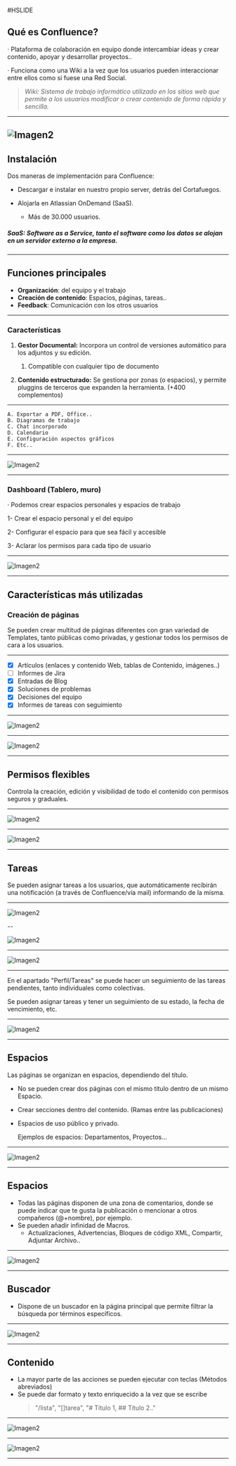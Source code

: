 #HSLIDE

## Qué es Confluence?
· Plataforma de colaboración en equipo donde intercambiar ideas y crear 
contenido, apoyar y desarrollar proyectos..

· Funciona como una Wiki a la vez que los usuarios pueden interaccionar entre
ellos como si fuese una Red Social.

> *Wiki: Sistema de trabajo informático utilizado en los sitios web que permite
> a los usuarios modificar o crear contenido de forma rápida y sencilla.*

---
![Imagen2](/Imagenes/confluence.jpg)
---

## **Instalación**
Dos maneras de implementación para Confluence:
- Descargar e instalar en nuestro propio server, detrás del Cortafuegos.

- Alojarla en Atlassian OnDemand (SaaS). 
	- Más de 30.000 usuarios.

##### *SaaS: Software as a Service, tanto el software como los datos se alojan en un servidor externo a la empresa.*

---

## **Funciones principales**
* **Organización**: del equipo y el trabajo
* **Creación de contenido**: Espacios, páginas, tareas..
* **Feedback**: Comunicación con los otros usuarios

---

### **Características**
1. **Gestor Documental:** Incorpora un control de versiones automático
para los adjuntos y su edición. 
	1. Compatible con cualquier tipo de documento

2. **Contenido estructurado:** Se gestiona por zonas (o espacios), y permite pluggins
de terceros que expanden la herramienta. (+400 complementos)

---
 
	A. Exportar a PDF, Office..
	B. Diagramas de trabajo
	C. Chat incorporado
	D. Calendario
	E. Configuración aspectos gráficos
	F. Etc..

---

![Imagen2](/Imagenes/Ejemplopag2.png)

---

### **Dashboard (Tablero, muro)**
· Podemos crear espacios personales y espacios de trabajo

1- Crear el espacio personal y el del equipo

2- Configurar el espacio para que sea fácil y accesible

3- Aclarar los permisos para cada tipo de usuario

---

![Imagen2](/Imagenes/Dashboard.png)

---
## **Características más utilizadas**
### Creación de páginas

Se pueden crear multitud de páginas diferentes con gran variedad de Templates,
tanto públicas como privadas, y gestionar todos los permisos de cara a los usuarios.

---

- [X] Artículos (enlaces y contenido Web, tablas de Contenido, imágenes..)
- [ ] Informes de Jira
- [X] Entradas de Blog
- [X] Soluciones de problemas
- [X] Decisiones del equipo
- [X] Informes de tareas con seguimiento

---

![Imagen2](/Imagenes/Createpag.png)

---

![Imagen2](/Imagenes/Createpag2.png)

---

## **Permisos flexibles**

Controla la creación, edición y visibilidad de todo el contenido
con permisos seguros y graduales.

---

![Imagen2](/Imagenes/Permisos2.png)

---

![Imagen2](/Imagenes/Permisos.png)

---

## **Tareas**
Se pueden asignar tareas a los usuarios, que automáticamente recibirán
una notificación (a través de Confluence/vía mail) informando de la misma.

---

![Imagen2](/Imagenes/Tareas3.png)

--

![Imagen2](/Imagenes/Ejemplopag.png)

---

![Imagen2](/Imagenes/Notificaciones.png)

---

En el apartado "Perfil/Tareas" se puede hacer un seguimiento de las tareas pendientes,
tanto individuales como colectivas.

Se pueden asignar tareas y tener un seguimiento de su estado, la fecha de vencimiento, etc.

---

![Imagen2](/Imagenes/tareas4.png)

---

## **Espacios**
Las páginas se organizan en espacios, dependiendo del título.
* No se pueden crear dos páginas con el mismo título dentro de un mismo Espacio.
* Crear secciones dentro del contenido. (Ramas entre las publicaciones)
* Espacios de uso público y privado.

	Ejemplos de espacios: Departamentos, Proyectos...

---

![Imagen2](/Imagenes/Espacios2.png)

---

## **Espacios**
- Todas las páginas disponen de una zona de comentarios, donde se puede indicar
que te gusta la publicación o mencionar a otros compañeros (@+nombre), por ejemplo.
- Se pueden añadir infinidad de Macros.
	- Actualizaciones, Advertencias, Bloques de código XML, Compartir, Adjuntar Archivo..

---

![Imagen2](/Imagenes/Macrocoment.png)

---

## **Buscador**
- Dispone de un buscador en la página principal que permite filtrar la búsqueda por
términos específicos.

---

![Imagen2](/Imagenes/Busqueda.png)

---

## Contenido

- La mayor parte de las acciones se pueden ejecutar con teclas (Métodos abreviados)
- Se puede dar formato y texto enriquecido a la vez que se escribe
	> "/lista", "[]tarea", "# Título 1, ## Título 2.."

---

![Imagen2](/Imagenes/enriquecido.png)

---

![Imagen2](/Imagenes/fin.png)

---























